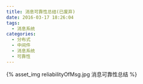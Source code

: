 ```yaml
---
title: 消息可靠性总结(已废弃)
date: 2016-03-17 18:26:04
tags:
  - 消息系统
categories: 
  - 分布式
  - 中间件
  - 消息系统
  - 可靠性   
---
```


<p></p>
<!-- more -->

{% asset_img  reliabilityOfMsg.jpg  消息可靠性总结 %}





